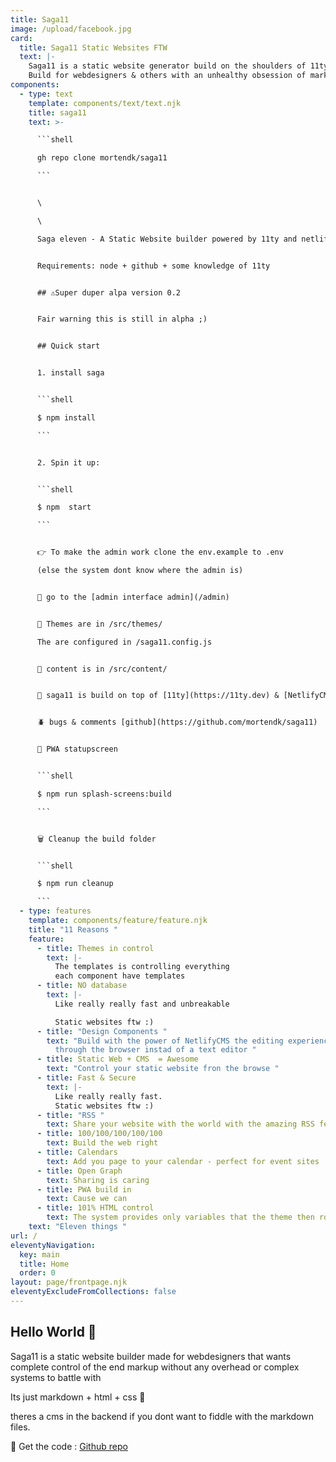 ```yaml
---
title: Saga11
image: /upload/facebook.jpg
card:
  title: Saga11 Static Websites FTW
  text: |-
    Saga11 is a static website generator build on the shoulders of 11ty
    Build for webdesigners & others with an unhealthy obsession of markup
components:
  - type: text
    template: components/text/text.njk
    title: saga11
    text: >-

      ```shell

      gh repo clone mortendk/saga11

      ```


      \

      \

      Saga eleven - A Static Website builder powered by 11ty and netlifycms


      Requirements: node + github + some knowledge of 11ty


      ## ⚠️Super duper alpa version 0.2


      Fair warning this is still in alpha ;)


      ## Quick start


      1. install saga


      ```shell

      $ npm install

      ```


      2. Spin it up:


      ```shell

      $ npm  start

      ```


      👉 To make the admin work clone the env.example to .env

      (else the system dont know where the admin is)


      🤖 go to the [admin interface admin](/admin)


      💅 Themes are in /src/themes/

      The are configured in /saga11.config.js


      📜 content is in /src/content/


      🎈 saga11 is build on top of [11ty](https://11ty.dev) & [NetlifyCMS](https://netlifycms.com)


      🪲 bugs & comments [github](https://github.com/mortendk/saga11)


      📲 PWA statupscreen


      ```shell

      $ npm run splash-screens:build

      ```


      🗑 Cleanup the build folder


      ```shell

      $ npm run cleanup

      ```
  - type: features
    template: components/feature/feature.njk
    title: "11 Reasons "
    feature:
      - title: Themes in control
        text: |-
          The templates is controlling everything
          e﻿ach component have templates
      - title: NO database
        text: |-
          L﻿ike really really fast and unbreakable

          Static websites ftw :)
      - title: "Design Components "
        text: "Build with the power of NetlifyCMS the editing experience can be done
          through the browser instad of a text editor "
      - title: Static Web + CMS  = Awesome
        text: "Control your static website fron the browse "
      - title: Fast & Secure
        text: |-
          L﻿ike really really fast.
          Static websites ftw :)
      - title: "RSS "
        text: S﻿hare your website with the world with the amazing RSS feeds
      - title: 100/100/100/100/100
        text: B﻿uild the web right
      - title: Calendars
        text: A﻿dd you page to your calendar - perfect for event sites
      - title: Open Graph
        text: S﻿haring is caring
      - title: PWA build in
        text: Cause we can
      - title: 101% HTML control
        text: The system provides only variables that the theme then rocks
    text: "Eleven things "
url: /
eleventyNavigation:
  key: main
  title: Home
  order: 0
layout: page/frontpage.njk
eleventyExcludeFromCollections: false
---
```


## Hello World 👋

Saga11 is a static website builder made for webdesigners that wants complete control of the end markup without any overhead or complex systems to battle with

Its just markdown + html + css 💜

theres a cms in the backend if you dont want to fiddle with the markdown files.

🤌 Get the code : [G﻿ithub repo](https://github.com/mortendk/saga11)
